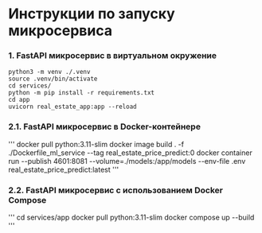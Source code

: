 # Инструкции по запуску микросервиса

### 1. FastAPI микросервис в виртуальном окружение

```
python3 -m venv ./.venv
source .venv/bin/activate
cd services/
python -m pip install -r requirements.txt
cd app
uvicorn real_estate_app:app --reload
```


### 2.1. FastAPI микросервис в Docker-контейнере
'''
docker pull python:3.11-slim 
docker image build . -f ./Dockerfile_ml_service --tag real_estate_price_predict:0
docker container run --publish 4601:8081 --volume=./models:/app/models   --env-file .env real_estate_price_predict:latest
'''

### 2.2. FastAPI микросервис с использованием Docker Compose
'''
cd services/app
docker pull python:3.11-slim
docker compose up  --build
'''